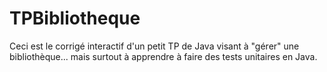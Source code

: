 # TPBibliotheque

Ceci est le corrigé interactif d'un petit TP de Java visant à "gérer" une bibliothèque... mais surtout à apprendre à faire des tests unitaires en Java. 
